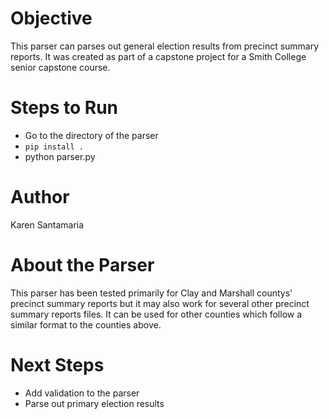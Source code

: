 # Objective
This parser can parses out general election results from precinct summary reports. It was created as part of a capstone project for a Smith College senior capstone course. 


# Steps to Run
 - Go to the directory of the parser
 - `pip install .`
 - python parser.py

# Author
Karen Santamaria


# About the Parser
This parser has been tested primarily for Clay and Marshall countys' precinct summary reports but it may also work for several other precinct summary reports files. It can be used for other counties which follow a similar format to the counties above.

# Next Steps

- Add validation to the parser
- Parse out primary election results